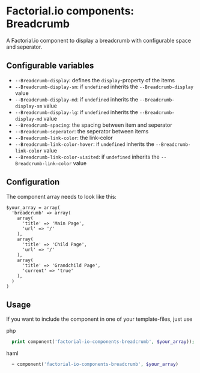 # Factorial.io components: Breadcrumb

A Factorial.io component to display a breadcrumb with configurable space and seperator.

## Configurable variables

* `--Breadcrumb-display`: defines the `display`-property of the items
* `--Breadcrumb-display-sm`: if `undefined` inherits the `--Breadcrumb-display` value
* `--Breadcrumb-display-md`: if `undefined` inherits the `--Breadcrumb-display-sm` value 
* `--Breadcrumb-display-lg`: if `undefined` inherits the `--Breadcrumb-display-md` value 
* `--Breadcrumb-spacing`: the spacing between item and seperator
* `--Breadcrumb-seperator`: the seperator between items
* `--Breadcrumb-link-color`: the link-color
* `--Breadcrumb-link-color-hover`: if `undefined` inherits the `--Breadcrumb-link-color` value
* `--Breadcrumb-link-color-visited`: if `undefined` inherits the `--Breadcrumb-link-color` value

## Configuration

The component array needs to look like this:
```
$your_array = array(
  'breadcrumb' => array(
    array(
      'title' => 'Main Page',
      'url' => '/'
    ),
    array(
      'title' => 'Child Page',
      'url' => '/'
    ),
    array(
      'title' => 'Grandchild Page',
      'current' => 'true'
    ),
  )
)
```

## Usage

If you want to include the component in one of your template-files, just use

php
```php
  print component('factorial-io-components-breadcrumb', $your_array));
```
haml
```php
  = component('factorial-io-components-breadcrumb', $your_array)
```
 

